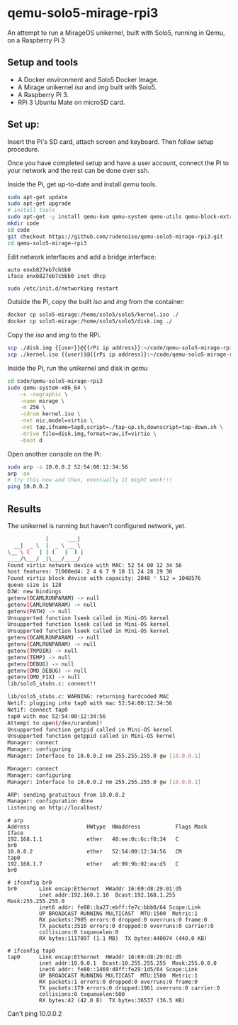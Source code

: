 # qemu-solo5-mirage-rpi3

An attempt to run a MirageOS unikernel, built with Solo5, running in Qemu, on a Raspberry Pi 3

## Setup and tools

* A Docker environment and Solo5 Docker Image.
* A Mirage unikernel _iso_ and _img_ built with Solo5.
* A Raspberry Pi 3.
* RPi 3 Ubuntu Mate on microSD card.

## Set up:

Insert the Pi's SD card, attach screen and keyboard. Then follow
setup procedure.

Once you have completed setup and have a user account, connect the
Pi to your network and the rest can be done over ssh.

Inside the Pi, get up-to-date and install _qemu_ tools.
```sh
sudo apt-get update
sudo apt-get upgrade
# install tools
sudo apt-get -y install qemu-kvm qemu-system qemu-utils qemu-block-extra qemu-user git vim bridge-utils uml-utilities
mkdir code
cd code
git checkout https://github.com/rudenoise/qemu-solo5-mirage-rpi3.git
cd qemu-solo5-mirage-rpi3
```

Edit network interfaces and add a bridge interface:
```
auto enxb827eb7cbbb0
iface enxb827eb7cbbb0 inet dhcp
```

```sh
sudo /etc/init.d/networking restart
```

Outside the Pi, copy the built _iso_ and _img_ from the container:
```sh
docker cp solo5-mirage:/home/solo5/solo5/kernel.iso ./
docker cp solo5-mirage:/home/solo5/solo5/disk.img ./
```

Copy the _iso_ and _img_ to the RPi.
```sh
scp ./disk.img {{user}}@{{rPi ip address}}:~/code/qemu-solo5-mirage-rpi3
scp ./kernel.iso {{user}}@{{rPi ip address}}:~/code/qemu-solo5-mirage-rpi3
```

Inside the Pi, run the unikernel and disk in _qemu_
```sh
cd code/qemu-solo5-mirage-rpi3
sudo qemu-system-x86_64 \
    -s -nographic \
    -name mirage \
    -m 256 \
    -cdrom kernel.iso \
    -net nic,model=virtio \
    -net tap,ifname=tap0,script=./tap-up.sh,downscript=tap-down.sh \
    -drive file=disk.img,format=raw,if=virtio \
    -boot d
```

Open another console on the Pi: 
```sh
sudo arp -s 10.0.0.2 52:54:00:12:34:56
arp -an
# try this now and then, eventually it might work!!!
ping 10.0.0.2

```

## Results

The unikernel is running but haven't configured network, yet.
```sh
            |      ___|
  __|  _ \  |  _ \ __ \
\__ \ (   | | (   |  ) |
____/\___/ _|\___/____/
Found virtio network device with MAC: 52 54 00 12 34 56
host features: 71000ed4: 2 4 6 7 9 10 11 24 28 29 30
Found virtio block device with capacity: 2048 * 512 = 1048576
queue size is 128
DJW: new bindings
getenv(OCAMLRUNPARAM) -> null
getenv(CAMLRUNPARAM) -> null
getenv(PATH) -> null
Unsupported function lseek called in Mini-OS kernel
Unsupported function lseek called in Mini-OS kernel
Unsupported function lseek called in Mini-OS kernel
getenv(OCAMLRUNPARAM) -> null
getenv(CAMLRUNPARAM) -> null
getenv(TMPDIR) -> null
getenv(TEMP) -> null
getenv(DEBUG) -> null
getenv(OMD_DEBUG) -> null
getenv(OMD_FIX) -> null
lib/solo5_stubs.c: connect!!

lib/solo5_stubs.c: WARNING: returning hardcoded MAC
Netif: plugging into tap0 with mac 52:54:00:12:34:56
Netif: connect tap0
tap0 with mac 52:54:00:12:34:56
Attempt to open(/dev/urandom)!
Unsupported function getpid called in Mini-OS kernel
Unsupported function getppid called in Mini-OS kernel
Manager: connect
Manager: configuring
Manager: Interface to 10.0.0.2 nm 255.255.255.0 gw [10.0.0.1]

Manager: connect
Manager: configuring
Manager: Interface to 10.0.0.2 nm 255.255.255.0 gw [10.0.0.1]

ARP: sending gratuitous from 10.0.0.2
Manager: configuration done
Listening on http://localhost/
```

```
# arp
Address                  HWtype  HWaddress           Flags Mask            Iface
192.168.1.1              ether   48:ee:0c:6c:f8:34   C                     br0
10.0.0.2                 ether   52:54:00:12:34:56   CM                    tap0
192.168.1.7              ether   a0:99:9b:02:ea:d5   C                     br0
```

```
# ifconfig br0
br0       Link encap:Ethernet  HWaddr 16:69:d8:29:01:d5
          inet addr:192.168.1.10  Bcast:192.168.1.255  Mask:255.255.255.0
          inet6 addr: fe80::ba27:ebff:fe7c:bbb0/64 Scope:Link
          UP BROADCAST RUNNING MULTICAST  MTU:1500  Metric:1
          RX packets:7905 errors:0 dropped:0 overruns:0 frame:0
          TX packets:3510 errors:0 dropped:0 overruns:0 carrier:0
          collisions:0 txqueuelen:0
          RX bytes:1117097 (1.1 MB)  TX bytes:440074 (440.0 KB)
```

```
# ifconfig tap0
tap0      Link encap:Ethernet  HWaddr 16:69:d8:29:01:d5
          inet addr:10.0.0.1  Bcast:10.255.255.255  Mask:255.0.0.0
          inet6 addr: fe80::1469:d8ff:fe29:1d5/64 Scope:Link
          UP BROADCAST RUNNING MULTICAST  MTU:1500  Metric:1
          RX packets:1 errors:0 dropped:0 overruns:0 frame:0
          TX packets:179 errors:0 dropped:1961 overruns:0 carrier:0
          collisions:0 txqueuelen:500
          RX bytes:42 (42.0 B)  TX bytes:36537 (36.5 KB)
```

Can't ping 10.0.0.2
